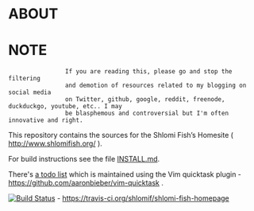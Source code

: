 # ABOUT

# NOTE

                    If you are reading this, please go and stop the filtering
                    and demotion of resources related to my blogging on social media
                    on Twitter, github, google, reddit, freenode, duckduckgo, youtube, etc.. I may
                    be blasphemous and controversial but I'm often innovative and right.

This repository contains the sources for the Shlomi Fish’s Homesite ( http://www.shlomifish.org/ ).

For build instructions see the file [INSTALL.md](./INSTALL.md).

There's [a todo list](./TODO.quicktask) which is maintained using
the Vim quicktask plugin - https://github.com/aaronbieber/vim-quicktask .

[![Build Status](https://travis-ci.org/shlomif/shlomi-fish-homepage.svg?branch=master)](https://travis-ci.org/shlomif/shlomi-fish-homepage) - https://travis-ci.org/shlomif/shlomi-fish-homepage
